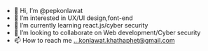 - 👋 Hi, I’m @pepkonlawat
- 👀 I’m interested in UX/UI design,font-end
- 🌱 I’m currently learning react.js/cyber security
- 💞️ I’m looking to collaborate on Web development/Cyber security 
- 📫 How to reach me ...konlawat.khathaphet@gmail.com

<!---
pepkonlawat/pepkonlawat is a ✨ special ✨ repository because its `README.md` (this file) appears on your GitHub profile.
You can click the Preview link to take a look at your changes.
--->
